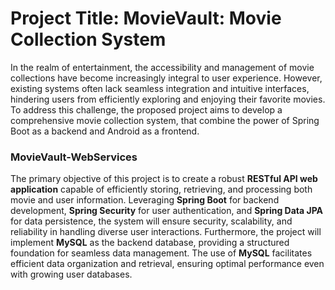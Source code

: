 # **Project Title: MovieVault: Movie Collection System**

In the realm of entertainment, the accessibility and management of movie collections have become increasingly integral to user experience. However, existing systems often lack seamless integration and intuitive interfaces, hindering users from efficiently exploring and enjoying their favorite movies. To address this challenge, the proposed project aims to develop a comprehensive movie collection system, that combine the power of Spring Boot as a backend and Android as a frontend.

### MovieVault-WebServices
The primary objective of this project is to create a robust **RESTful API web application** capable of efficiently storing, retrieving, and processing both movie and user information. Leveraging **Spring Boot** for backend development, **Spring Security** for user authentication, and **Spring Data JPA** for data persistence, the system will ensure security, scalability, and reliability in handling diverse user interactions. Furthermore, the project will implement **MySQL** as the backend database, providing a structured foundation for seamless data management. The use of **MySQL** facilitates efficient data organization and retrieval, ensuring optimal performance even with growing user databases.
